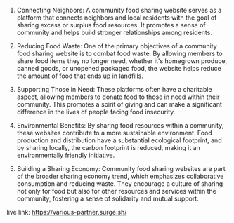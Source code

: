 1. Connecting Neighbors: A community food sharing website serves as a platform that connects neighbors and local residents with the goal of sharing excess or surplus food resources. It promotes a sense of community and helps build stronger relationships among residents.

2. Reducing Food Waste: One of the primary objectives of a community food sharing website is to combat food waste. By allowing members to share food items they no longer need, whether it's homegrown produce, canned goods, or unopened packaged food, the website helps reduce the amount of food that ends up in landfills.

3. Supporting Those in Need: These platforms often have a charitable aspect, allowing members to donate food to those in need within their community. This promotes a spirit of giving and can make a significant difference in the lives of people facing food insecurity.

4. Environmental Benefits: By sharing food resources within a community, these websites contribute to a more sustainable environment. Food production and distribution have a substantial ecological footprint, and by sharing locally, the carbon footprint is reduced, making it an environmentally friendly initiative.

5. Building a Sharing Economy: Community food sharing websites are part of the broader sharing economy trend, which emphasizes collaborative consumption and reducing waste. They encourage a culture of sharing not only for food but also for other resources and services within the community, fostering a sense of solidarity and mutual support.

live link: https://various-partner.surge.sh/
